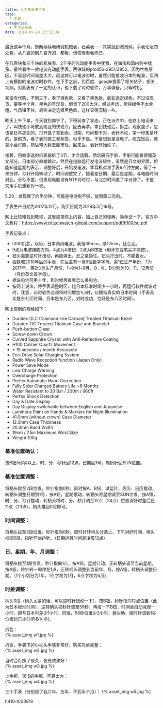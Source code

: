 ```yaml
---
title: 入手第三块手表
tags:
  - 手表
categories:
  - 生活流水账
date: 2019-05-28 23:51:34
---
```


最近这半个月，断断续续地研究机械表，石英表——其实就到海淘网，手表论坛四处看。从几百的到几百万的，都看，但仅限看看而已。
<!-- more -->

在几百块和三千块的机械表、2千多的光动能手表中犹豫，在海淘和国内购中犹豫。最终看中一款电波光动能手表，西铁城的pmd56-2951/2952。因为性格原因，不容忍时间误差太大。而这款可以电波对时，虽然只能接收日本的电波，但网上有模拟的电波对时软件。在下手之前，到百度、google搜索了相关帖子，相关视频，对此表有了一定的认识，也下载了对时软件，万事俱备，只等时机。  

某宝有代购，不到三千，看了绿色款，又看了黑色款，起初选定绿色，不过没现货，要等半个月，黑色的有现货，但贵了200大洋。经过考虑，觉得绿色不太合适，气场镇不住。最终决定选择黑色款，这样显得沉稳一些。

昨天上午下单，今天就到南宁了。下班前查了状态，正在派件中，在路上电话来了，叫快递小哥放到附近的快递点，回去再拿。拿到快递后，拆之。观察盒子，应该是日本那边的，打开盒子拿到表，日期、时间都不对，表针不动，第一印象是坏的，是假货，看了表的做工和标签，似乎不是。于是想到是没电了。吃完饭后，就拿小台灯照，然后带大锤去超市玩，回来后，表针开始动了。  

接着，用商家送的拆表器拆了3节，才合适戴。然后研究手册，手册只能看得懂英文部分，日本部分直接跳过。然后在电脑运行发电波软件，虽然是日文的界面，但能知道星期的表示，调整好后，开始发电波，拿耳机对准手表9点钟方向，等了十来分钟，秒针开始转动了，时间调整完了，接着是日期，最后是星期。与电脑时间对比，分秒不差。但发现电脑没有NTP对时过，与北京时间差了半分钟了。于是又用手机重新对一次。  

5.29：发现慢了约半分钟，可能是电池电不够，放到窗口充电。  

手表生产日期为2017年12月。购买日期为2019年5月19号。

网上比较难找到教程，这里摘录网上内容，加上自己的理解，简单记一下。官方中文教程：https://www.citizenwatch-global.com/support/pdf/h100/sc.pdf 

手表记录点：  
* h100机芯，双历，日本两局电波，表径39mm，厚12mm，钛合金。  
* 9点为电波接收方向，4点为A按钮，2点为B按钮（用牙签或笔尖才能按）。  
* 钮头需要逆时针扭动，再能弹出，反之是锁住。钮头拧出时，不能着水。  
* 西铁城2010年后的手表，在后盖有一排9位数字字母。第1位生产年份，7为2017年，第2位为生产月份，1~9为1~9月，O、N、D分别为10、11、12月份（月份英文首字母）。  
* 据说电池可用十年，到时候再看看怎么换电池。
* 按网上说法，将手表调整时区，比日本标准时间少一小时，再运行软件收波对时，注意，此时软件必须将时间增加1小时，以模拟真实的日本时间（手表真实是东七区时间，日本是东九区，对时成功，恰好是东八区时间）。  

网上查到的规格如下：  
* Duratec DLC (Diamond-like Carbon) Treated Titanium Bezel
* Duratec TIC Treated Titanium Case and Bracelet
* Push-button Clasp
* Screw-down Crown
* Curved Sapphire Crystal with Anti-Reflective Coating
* H100 Caliber Quartz Movement
* ± 15 seconds / month Accuracte
* Eco-Drive Solar Charging System
* Radio Wave Reception function (Japan Only)
* Power Save Mode
* Low Charge Warning
* Overcharge Protection
* Perfex Automatic Hand Correction
* Fully Solar Charged Battery Life ~6 Months
* Water Resistant to 20 Bar / 200m / 660ft
* Perfex Shock Detection
* Day & Date Display
* Day Display switchable between English and Japanese
* Luminous Paint on Hands & Markers for Night Illumination
* 41.0mm (without crown) Case Diameter
* 12.0mm Case Thickness
* 20.0mm Band Width
* 19cm / 7.5in Maximum Wrist Size
* Weight 100g

### 基准位置确认：
按B钮5秒钟以上，时、分、秒针回12点，日期回1号，周历针回SUN位置。

### 基准位置调整：
将柄头拔至2段位置，秒针指向0秒，同时按A、B钮，试运针，周历、日历摆动，转柄头调整日期到1号，按A钮，星期摆动，转柄头将星期调至SUN位置。按A钮，时、分、秒针摆动，转柄头将时、分、秒针调至12点（24点）位置调好时差后在11点（23点），柄头推回0段即可。

### 时间调整：
将柄头拔至2段位置，秒针指向0秒，顺时针转柄头分清上、下午对好时间，柄头推回0段，指针开始运针。（日期运转时间是凌晨12点）

### 日、星期、年、月调整：
将柄头拔至1段位置，秒针指向1点，按A钮，星期针动，正转柄头调至当前星期。按A钮，秒针转一周停在1点，正转柄头调整到当前年、月。按A钮，转柄头调整日期。（1个小切分为1年，1点字粒为1月，6点字粒为6月）

### 时差调整：
柄头0段（柄头太紧的话，可以逆时针扭动一下），按B钮，秒针指向12点位置（此为日本标准时间），逆转柄头把秒针调至59秒，再按一下B钮，时间会自动减慢一小时，即与日本时差少1小时，同理，58秒位置少2小时，类似地，顺时针调到1秒位置比日本时间多1小时。

拆包：  
{% asset_img w1.jpg %}

拆盒，手表下的小枕头手感非常好，购买凭单完整：  
{% asset_img w2.jpg %}

当时台灯照了很久，夜光效果好：  
{% asset_img w3.jpg %}

上手照，16.5的手腕，不算太大：  
{% asset_img w4.jpg %}

三个手表（分别陪了我六年、五年、不到半个月）：
{% asset_img w5.jpg %}


h410-t003818